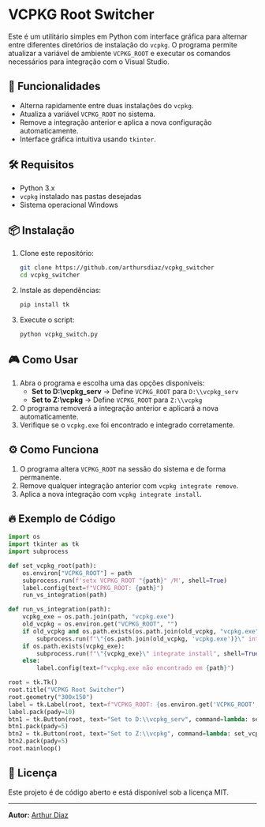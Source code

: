 # VCPKG Root Switcher

Este é um utilitário simples em Python com interface gráfica para alternar entre diferentes diretórios de instalação do `vcpkg`. O programa permite atualizar a variável de ambiente `VCPKG_ROOT` e executar os comandos necessários para integração com o Visual Studio.

## 🚀 Funcionalidades
- Alterna rapidamente entre duas instalações do `vcpkg`.
- Atualiza a variável `VCPKG_ROOT` no sistema.
- Remove a integração anterior e aplica a nova configuração automaticamente.
- Interface gráfica intuitiva usando `tkinter`.

## 🛠️ Requisitos
- Python 3.x
- `vcpkg` instalado nas pastas desejadas
- Sistema operacional Windows

## 📦 Instalação
1. Clone este repositório:
   ```sh
   git clone https://github.com/arthursdiaz/vcpkg_switcher
   cd vcpkg_switcher
   ```
2. Instale as dependências:
   ```sh
   pip install tk
   ```
3. Execute o script:
   ```sh
   python vcpkg_switch.py
   ```

## 🎮 Como Usar
1. Abra o programa e escolha uma das opções disponíveis:
   - **Set to D:\\vcpkg_serv** → Define `VCPKG_ROOT` para `D:\\vcpkg_serv`
   - **Set to Z:\\vcpkg** → Define `VCPKG_ROOT` para `Z:\\vcpkg`
2. O programa removerá a integração anterior e aplicará a nova automaticamente.
3. Verifique se o `vcpkg.exe` foi encontrado e integrado corretamente.

## ⚙️ Como Funciona
1. O programa altera `VCPKG_ROOT` na sessão do sistema e de forma permanente.
2. Remove qualquer integração anterior com `vcpkg integrate remove`.
3. Aplica a nova integração com `vcpkg integrate install`.

## 🔥 Exemplo de Código
```python
import os
import tkinter as tk
import subprocess

def set_vcpkg_root(path):
    os.environ["VCPKG_ROOT"] = path
    subprocess.run(f'setx VCPKG_ROOT "{path}" /M', shell=True)
    label.config(text=f"VCPKG_ROOT: {path}")
    run_vs_integration(path)

def run_vs_integration(path):
    vcpkg_exe = os.path.join(path, "vcpkg.exe")
    old_vcpkg = os.environ.get("VCPKG_ROOT", "")
    if old_vcpkg and os.path.exists(os.path.join(old_vcpkg, "vcpkg.exe")):
        subprocess.run(f"\"{os.path.join(old_vcpkg, 'vcpkg.exe')}\" integrate remove", shell=True)
    if os.path.exists(vcpkg_exe):
        subprocess.run(f"\"{vcpkg_exe}\" integrate install", shell=True)
    else:
        label.config(text=f"vcpkg.exe não encontrado em {path}")

root = tk.Tk()
root.title("VCPKG Root Switcher")
root.geometry("300x150")
label = tk.Label(root, text=f"VCPKG_ROOT: {os.environ.get('VCPKG_ROOT', 'Not Set')}")
label.pack(pady=10)
btn1 = tk.Button(root, text="Set to D:\\vcpkg_serv", command=lambda: set_vcpkg_root("D:\\vcpkg_serv"))
btn1.pack(pady=5)
btn2 = tk.Button(root, text="Set to Z:\\vcpkg", command=lambda: set_vcpkg_root("Z:\\vcpkg"))
btn2.pack(pady=5)
root.mainloop()
```

## 📜 Licença
Este projeto é de código aberto e está disponível sob a licença MIT.

---
**Autor:** [Arthur Diaz](https://github.com/arthursdiaz)


